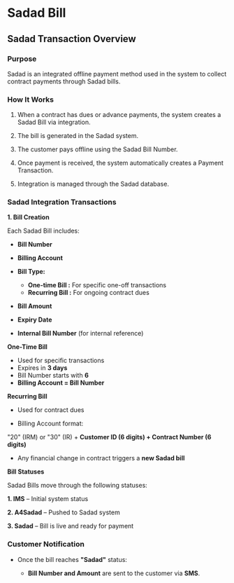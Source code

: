 # Sadad Bill

## Sadad Transaction Overview

### Purpose

Sadad is an integrated offline payment method used in the system to collect contract payments through Sadad bills.

### How It Works

1. When a contract has dues or advance payments, the system creates a Sadad Bill via integration.

2. The bill is generated in the Sadad system.

3. The customer pays offline using the Sadad Bill Number.

4. Once payment is received, the system automatically creates a Payment Transaction.

5. Integration is managed through the Sadad database.

### Sadad Integration Transactions

**1. Bill Creation**

Each Sadad Bill includes:

  - **Bill Number**
  - **Billing Account**
  - **Bill Type:**
    - **One-time Bill :** For specific one-off transactions
    - **Recurring Bill :** For ongoing contract dues

  - **Bill Amount**
  - **Expiry Date**
  - **Internal Bill Number** (for internal reference)

**One-Time Bill**

  - Used for specific transactions
  - Expires in **3 days**
  - Bill Number starts with **6**
  - **Billing Account = Bill Number**

**Recurring Bill**

  - Used for contract dues

  - Billing Account format:

"20" (IRM) or "30" (IR) + **Customer ID (6 digits) + Contract Number (6 digits)**

  - Any financial change in contract triggers a **new Sadad bill**

**Bill Statuses**

Sadad Bills move through the following statuses:

**1. IMS** – Initial system status

**2. A4Sadad** – Pushed to Sadad system

**3. Sadad** – Bill is live and ready for payment

### Customer Notification

  - Once the bill reaches **"Sadad"** status:

    - **Bill Number and Amount** are sent to the customer via **SMS**.


